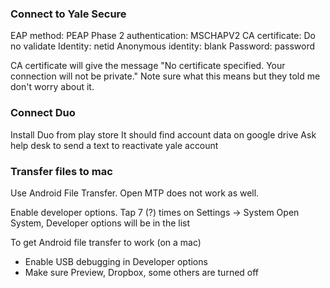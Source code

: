 
### Connect to Yale Secure

EAP method: PEAP
Phase 2 authentication: MSCHAPV2
CA certificate: Do no validate
Identity: netid
Anonymous identity: blank
Password: password

CA certificate will give the message "No certificate specified. Your connection will not be private." 
Note sure what this means but they told me don't worry about it.

### Connect Duo

Install Duo from play store
It should find account data on google drive
Ask help desk to send a text to reactivate yale account

### Transfer files to mac

Use Android File Transfer. Open MTP does not work as well.

Enable developer options. Tap 7 (?) times on Settings -> System
Open System, Developer options will be in the list

To get Android file transfer to work (on a mac)
* Enable USB debugging in Developer options
* Make sure Preview, Dropbox, some others are turned off
